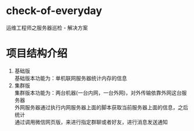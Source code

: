 # check-of-everyday
运维工程师之服务器巡检 - 解决方案

# 项目结构介绍
1. 基础版<br/>
     基础版本功能为：单机联网服务器统计内存的信息<br/>
2. 集群版<br/>
     集群版本功能为：两台机器(一台内网，一台外网)，对外传输依靠外网这台服务器<br/>
     外网服务器通过执行内网服务器上面的脚本获取当前服务器上面的信息，之后统计<br/>
     通过调用微信网页版，来进行指定群聊或者好友，进行消息发送通知
